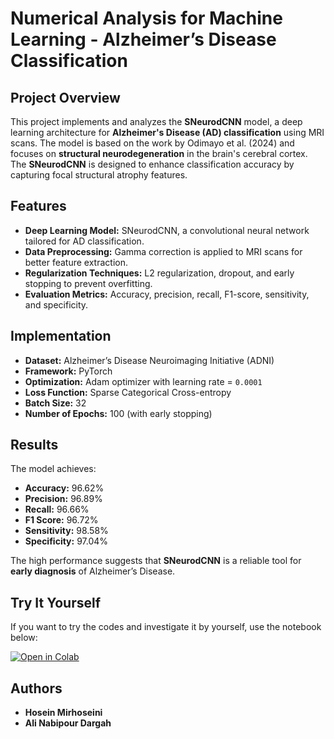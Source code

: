 # Numerical Analysis for Machine Learning - Alzheimer’s Disease Classification

## Project Overview
This project implements and analyzes the **SNeurodCNN** model, a deep learning architecture for **Alzheimer's Disease (AD) classification** using MRI scans. The model is based on the work by Odimayo et al. (2024) and focuses on **structural neurodegeneration** in the brain's cerebral cortex. The **SNeurodCNN** is designed to enhance classification accuracy by capturing focal structural atrophy features.

## Features
- **Deep Learning Model:** SNeurodCNN, a convolutional neural network tailored for AD classification.
- **Data Preprocessing:** Gamma correction is applied to MRI scans for better feature extraction.
- **Regularization Techniques:** L2 regularization, dropout, and early stopping to prevent overfitting.
- **Evaluation Metrics:** Accuracy, precision, recall, F1-score, sensitivity, and specificity.

## Implementation
- **Dataset:** Alzheimer’s Disease Neuroimaging Initiative (ADNI)
- **Framework:** PyTorch
- **Optimization:** Adam optimizer with learning rate = `0.0001`
- **Loss Function:** Sparse Categorical Cross-entropy
- **Batch Size:** 32
- **Number of Epochs:** 100 (with early stopping)

## Results
The model achieves:
- **Accuracy:** 96.62%
- **Precision:** 96.89%
- **Recall:** 96.66%
- **F1 Score:** 96.72%
- **Sensitivity:** 98.58%
- **Specificity:** 97.04%

The high performance suggests that **SNeurodCNN** is a reliable tool for **early diagnosis** of Alzheimer’s Disease.

## Try It Yourself
If you want to try the codes and investigate it by yourself, use the notebook below:

[![Open in Colab](https://colab.research.google.com/assets/colab-badge.svg)](https://colab.research.google.com/drive/13sUyt0-ElE5W4mI5jEavPUOnLZsedpN1#scrollTo=view-in-github)


## Authors
- **Hosein Mirhoseini**  
- **Ali Nabipour Dargah**



